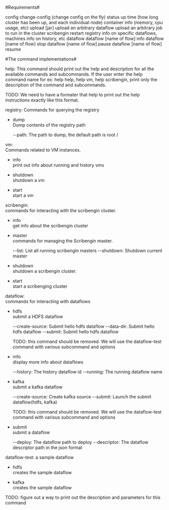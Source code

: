 #Requirements#

config
  change-config (change config on the fly)
status
  up time (how long cluster has been up, and each individual node)
  container info (memory, cpu usage, etc)
upload [jar]
  upload an arbitrary dataflow
  upload an arbitrary job to run in the cluster
scribengin
  restart
registry
  info on specific dataflows, machines
  info on history, etc
dataflow
  dataflow [name of flow] info
  dataflow [name of flow] stop
  dataflow [name of flow] pause
  dataflow [name of flow] resume


#The command implementations#

help:
  This command should print out the help and description for all the available commands and subcommands. If the user enter 
  the help command name for ex: help help, help vm, help scribengin, print only the description of the command and subcommands.
  
  TODO: We need to have a formater that help to print out the help instructions exactly like this format.

registry: 
  Commands for querying the registry
  
  * dump                      
    Dump contents of the registry path
    
    --path: The path to dump, the default path is root /

vm:  
  Commands related to VM instances.
  
  * info       
    print out info about running and history vms

  * shutdown                  
    shutdown a vm
  
  * start                     
    start a vm

scribengin:                    
  commands for interacting with the scribengin cluster.
  
  * info                      
    get info about the scribengin cluster
  
  * master                    
    commands for managing the Scribengin master.
    
    --list:            List all running scribengin masters
    --shutdown:        Shutdown current master
  
  * shutdown                  
    shutdown a scribengin cluster.
  
  * start                     
    start a scribenging cluster

dataflow:             
  commands for interacting with dataflows

  * hdfs                
    submit a HDFS dataflow

    --create-source:   Submit hello hdfs dataflow
    --data-dir:        Submit hello hdfs dataflow
    --submit:          Submit hello hdfs dataflow

    TODO: this command should be removed. We will use the dataflow-test command with various subcommand and options

  * info                     
    display more info about dataflows

    --history:         The history dataflow id
    --running:         The running dataflow name
  
  * kafka                     
    submit a kafka dataflow

    --create-source:   Create kafka source
    --submit:          Launch the submit dataflow(hdfs, kafka)

    TODO: this command should be removed. We will use the dataflow-test command with various subcommand and options
  
  * submit                    
    submit a dataflow
    
    --deploy:          The dataflow path to deploy
    --descriptor:      The dataflow descriptor path in the json format

dataflow-test: 
  a sample dataflow
  
  * hdfs                      
    creates the sample dataflow

  * kafka                     
    creates the sample dataflow
  
  TODO: figure out a way to print out the description and parameters for this command
